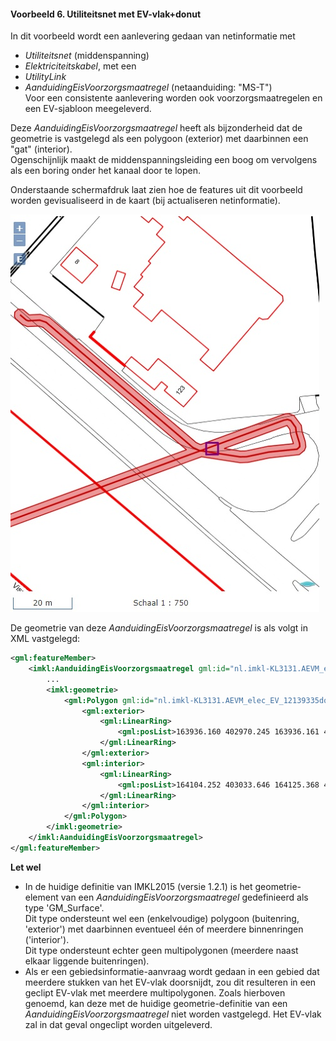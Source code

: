 ﻿#### Voorbeeld 6. Utiliteitsnet met EV-vlak+donut

In dit voorbeeld wordt een aanlevering gedaan van netinformatie met
- _Utiliteitsnet_ (middenspanning)
- _Elektriciteitskabel_, met een
- _UtilityLink_
- _AanduidingEisVoorzorgsmaatregel_ (netaanduiding: "MS-T")  \
Voor een consistente aanlevering worden ook voorzorgsmaatregelen en een EV-sjabloon meegeleverd.

Deze _AanduidingEisVoorzorgsmaatregel_ heeft als bijzonderheid dat de geometrie is vastgelegd als een polygoon (exterior) met daarbinnen een "gat" (interior).  \
Ogenschijnlijk maakt de middenspanningsleiding een boog om vervolgens als een boring onder het kanaal door te lopen.

Onderstaande schermafdruk laat zien hoe de features uit dit voorbeeld worden gevisualiseerd in de kaart (bij actualiseren netinformatie).

![voorbeeld_6_visualisatie](../images/Voorbeeld-6-Visualisatie_EV-vlak_met_donut.jpg "Voorbeeld 6. Visualisatie EV-vlak met donut")

De geometrie van deze _AanduidingEisVoorzorgsmaatregel_ is als volgt in XML vastgelegd:
```xml
<gml:featureMember>
	<imkl:AanduidingEisVoorzorgsmaatregel gml:id="nl.imkl-KL3131.AEVM_elec_EV_12139335donut_1">
		...
		<imkl:geometrie>
			<gml:Polygon gml:id="nl.imkl-KL3131.AEVM_elec_EV_12139335donut_1_GeoSeq_1" srsName="urn:ogc:def:crs:EPSG::28992">
				<gml:exterior>
					<gml:LinearRing>
						<gml:posList>163936.160 402970.245 163936.161 402970.246 163936.419 402970.281 ..... 163935.900 402970.244 163936.160 402970.245</gml:posList>
					</gml:LinearRing>
				</gml:exterior>
				<gml:interior>
					<gml:LinearRing>
						<gml:posList>164104.252 403033.646 164125.368 403041.492 ...... 164109.645 403032.787 164104.252 403033.646</gml:posList>
					</gml:LinearRing>
				</gml:interior>
			</gml:Polygon>
		</imkl:geometrie>
	</imkl:AanduidingEisVoorzorgsmaatregel>
</gml:featureMember>
```

**Let wel**

- In de huidige definitie van IMKL2015 (versie 1.2.1) is het geometrie-element van een _AanduidingEisVoorzorgsmaatregel_ gedefinieerd als type 'GM_Surface'.  \
Dit type ondersteunt wel een (enkelvoudige) polygoon (buitenring, 'exterior') met daarbinnen eventueel één of meerdere binnenringen ('interior').  \
Dit type ondersteunt echter geen multipolygonen (meerdere naast elkaar liggende buitenringen).
- Als er een gebiedsinformatie-aanvraag wordt gedaan in een gebied dat meerdere stukken van het EV-vlak doorsnijdt, zou dit resulteren in een geclipt EV-vlak met meerdere multipolygonen.
Zoals hierboven genoemd, kan deze met de huidige geometrie-definitie van een _AanduidingEisVoorzorgsmaatregel_ niet worden vastgelegd. Het EV-vlak zal in dat geval ongeclipt worden uitgeleverd.